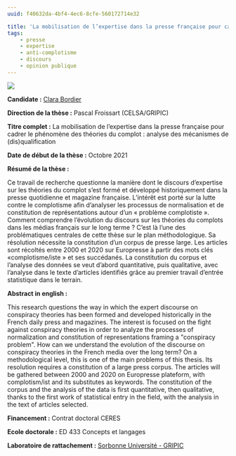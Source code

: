 ```yaml
---
uuid: f40632da-4bf4-4ec6-8cfe-560172714e32

title: 'La mobilisation de l’expertise dans la presse française pour cadrer le phénomène des théories du complot'
tags:
    - presse
    - expertise
    - anti-complotisme
    - discours
    - opinion publique
---
```


![](these-1.png)

**Candidate :** [Clara Bordier](../../membres/bordier_clara)

**Direction de la thèse :** Pascal Froissart (CELSA/GRIPIC)

**Titre complet :** La mobilisation de l’expertise dans la presse française pour cadrer le phénomène des théories du complot : analyse des mécanismes de (dis)qualification

**Date de début de la thèse :** Octobre 2021

**Résumé de la thèse :** 

Ce travail de recherche questionne la manière dont le discours d’expertise sur les théories du
complot s’est formé et développé historiquement dans la presse quotidienne et magazine française. L’intérêt est porté sur la lutte contre le complotisme afin d’analyser les processus de normalisation et de constitution de représentations autour d’un « problème complotiste ». Comment comprendre l’évolution du discours sur les théories du complots dans les médias français sur le long terme ? C’est là l’une des problématiques centrales de cette thèse sur le plan méthodologique. Sa résolution nécessite la constitution d’un corpus de presse large. Les articles sont récoltés entre 2000 et 2020 sur Europresse à partir des mots clés «complotisme/iste » et ses succédanés. La constitution du corpus et l’analyse des données se veut d’abord quantitative, puis qualitative, avec l’analyse dans le texte d’articles identifiés grâce au premier travail d’entrée statistique dans le terrain.

**Abstract in english :**

This research questions the way in which the expert discourse on conspiracy theories has
been formed and developed historically in the French daily press and magazines. The interest is
focused on the fight against conspiracy theories in order to analyze the processes of normalization and constitution of representations framing a "conspiracy problem". How can we understand the evolution of the discourse on conspiracy theories in the French media over the long term? On a methodological level, this is one of the main problems of this thesis. Its resolution requires a constitution of a large press corpus. The articles will be gathered between 2000 and 2020 on Europresse plateform, with complotism/ist and its substitutes as keywords. The constitution of the corpus and the analysis of the data is first quantitative, then qualitative, thanks to the first work of statistical entry in the field, with the analysis in the text of articles selected.


**Financement :** Contrat doctoral CERES

**Ecole doctorale :** ED 433 Concepts et langages

**Laboratoire de rattachement :** [Sorbonne Université - GRIPIC](https://www.gripic.fr/)
